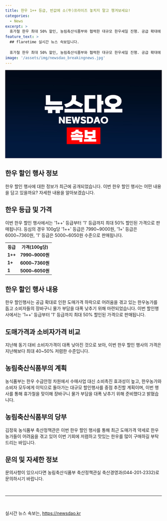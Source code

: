 ```yaml
---
title: 한우 1++ 등급, 반값에 소(牛)프라이즈 놓치지 말고 챙겨보세요!
categories:
  - News
excerpt: >
  휴가철 한우 최대 50% 할인, 농림축산식품부와 협력한 대규모 한우세일 진행. 공급 확대에 따른 도매가격 하락으로 어려움 겪는 한우농가 지원 및 장바구니 물가 부담 경감 목적. 가격 할인으로 한우의 1++ 등급도 포함, 소비자들의 선호도 높음. 특히 휴가철을 맞아 장바구니 물가 부담 대폭 낮추기 위해 한우 세일을 진행하며, 소비자들에게 저렴하고 맛있는 한우를 소개하고자 함.
feature_text: >
  ## flaretime 실시간 뉴스 속보입니다.

  휴가철 한우 최대 50% 할인, 농림축산식품부와 협력한 대규모 한우세일 진행. 공급 확대에 따른 도매가격 하락으로 어려움 겪는 한우농가 지원 및 장바구니 물가 부담 경감 목적. 가격 할인으로 한우의 1++ 등급도 포함, 소비자들의 선호도 높음. 특히 휴가철을 맞아 장바구니 물가 부담 대폭 낮추기 위해 한우 세일을 진행하며, 소비자들에게 저렴하고 맛있는 한우를 소개하고자 함.
image: '/assets/img/newsdao_breakingnews.jpg'
---
```


<p><img src="/assets/img/newsdao_breakingnews.jpg" alt="flaretime 속보" /></p>

<h2 data-ke-size="size26">한우 할인 행사 정보</h2>

<p data-ke-size="size16">한우 할인 행사에 대한 정보가 최근에 공개되었습니다. 이번 한우 할인 행사는 어떤 내용을 담고 있을까요? 자세한 내용을 알아보겠습니다.</p>

<h2 data-ke-size="size24">한우 등급 및 가격</h2>

<p data-ke-size="size16">이번 한우 할인 행사에서는 '1++' 등급부터 '1' 등급까지 최대 50% 할인된 가격으로 판매됩니다. 등심의 경우 100g당 '1++' 등급은 7990~9000원, '1+' 등급은 6000~7360원, '1' 등급은 5000~6050원 수준으로 판매됩니다.</p>

<table>
  <tr>
    <th>등급</th>
    <th>가격(100g당)</th>
  </tr>
  <tr>
    <td><b>1++</b></td>
    <td style="text-align: center; height: 17px;"><b>7990~9000원</b></td>
  </tr>
  <tr>
    <td><b>1+</b></td>
    <td style="text-align: center; height: 17px;"><b>6000~7360원</b></td>
  </tr>
  <tr>
    <td><b>1</b></td>
    <td style="text-align: center; height: 17px;"><b>5000~6050원</b></td>
  </tr>
</table>

<h2 data-ke-size="size24">한우 할인 행사 내용</h2>

<p data-ke-size="size16">한우 할인행사는 공급 확대로 인한 도매가격 하락으로 어려움을 겪고 있는 한우농가를 돕고 소비자들의 장바구니 물가 부담을 대폭 낮추기 위해 마련되었습니다. 이번 할인행사에서는 '1++' 등급부터 '1' 등급까지 최대 50% 할인된 가격으로 판매됩니다.</p>

<h2 data-ke-size="size24">도매가격과 소비자가격 비교</h2>

<p data-ke-size="size16">지난해 동기 대비 소비자가격이 대폭 낮아진 것으로 보아, 이번 한우 할인 행사의 가격은 지난해보다 최대 40~50% 저렴한 수준입니다.</p>

<h2 data-ke-size="size24">농림축산식품부의 계획</h2>

<p data-ke-size="size16">농식품부는 한우 수급안정 차원에서 수매사업 대신 소비촉진 효과성이 높고, 한우농가와 소비자 모두에게 이익으로 돌아가는 대규모 할인행사를 중점 추진할 계획이며, 이번 행사를 통해 휴가철을 맞이해 장바구니 물가 부담을 대폭 낮추기 위해 준비했다고 밝혔습니다.</p>

<h2 data-ke-size="size24">농림축산식품부의 당부</h2>

<p data-ke-size="size16">김정욱 농식품부 축산정책관은 이번 한우 할인 행사를 통해 최근 도매가격 약세로 한우농가들이 어려움을 겪고 있어 이번 기회에 저렴하고 맛있는 한우를 많이 구매하길 부탁드리는 바입니다.</p>

<h2 data-ke-size="size24">문의 및 자세한 정보</h2>

<p data-ke-size="size16">문의사항이 있으시다면 농림축산식품부 축산정책관실 축산경영과(044-201-2332)로 문의하시기 바랍니다.</p>

<p data-ke-size="size16">&nbsp;</p>

<hr data-ke-size="wide" />

<p data-ke-size="size16">&nbsp;</p>

<p data-ke-size="size16"></p>
실시간 뉴스 속보는, <a href="https://newsdao.kr" rel="dofollow">https://newsdao.kr</a>



